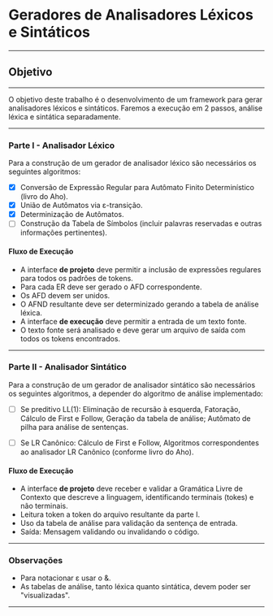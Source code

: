 # Geradores de Analisadores Léxicos e Sintáticos

---
## Objetivo

---
O objetivo deste trabalho é o desenvolvimento de um framework para gerar analisadores
léxicos e sintáticos. Faremos a execução em 2 passos, análise léxica e sintática separadamente.

---

### Parte I - Analisador Léxico

Para a construção de um gerador de analisador léxico são necessários os seguintes
algoritmos:

- [x] Conversão de Expressão Regular para Autômato Finito Determinístico (livro do Aho).
- [x] União de Autômatos via &epsilon;-transição.
- [x] Determinização de Autômatos.
- [ ] Construção da Tabela de Símbolos (incluir palavras reservadas e outras informações pertinentes).

#### Fluxo de Execução

- A interface **de projeto** deve permitir a inclusão de expressões regulares para todos 
  os padrões de tokens.
- Para cada ER deve ser gerado o AFD correspondente.
- Os AFD devem ser unidos.
- O AFND resultante deve ser determinizado gerando a tabela de análise léxica.
- A interface **de execução** deve permitir a entrada de um texto fonte.
- O texto fonte será analisado e deve gerar um arquivo de saída com todos os tokens
  encontrados.
  
---

### Parte II - Analisador Sintático

Para a construção de um gerador de analisador sintático são necessários os seguintes
algoritmos, a depender do algoritmo de análise implementado:

- [ ] Se preditivo LL(1): Eliminação de recursão à esquerda, Fatoração, Cálculo de First 
  e Follow, Geração da tabela de análise; Autômato de pilha para análise de sentenças.
- [ ] Se LR Canônico: Cálculo de First e Follow, Algoritmos correspondentes ao 
  analisador LR Canônico (conforme livro do Aho).
  

#### Fluxo de Execução

- A interface **de projeto** deve receber e validar a Gramática Livre de Contexto 
  que descreve a linguagem, identificando terminais (tokes) e não terminais.
- Leitura token a token do arquivo resultante da parte I.
- Uso da tabela de análise para validação da sentença de entrada.
- Saída: Mensagem validando ou invalidando o código.
  
---

### Observações

- Para notacionar &epsilon; usar o &.
- As tabelas de análise, tanto léxica quanto sintática, devem poder ser "visualizadas".

---